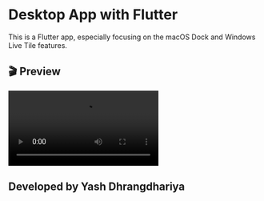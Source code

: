 # Desktop App with Flutter

This is a Flutter app, especially focusing on the macOS Dock and Windows Live Tile features.

## 🎬 Preview

![alt Default](https://github.com/dhyash-simform/desktop_app_flutter/blob/master/preview/app_preview.mp4?raw=true)

## Developed by Yash Dhrangdhariya